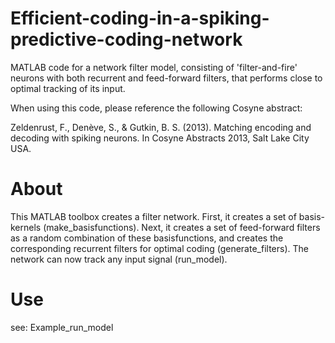 # Efficient-coding-in-a-spiking-predictive-coding-network
MATLAB code for a network filter model, consisting of 'filter-and-fire' neurons with both recurrent and feed-forward filters, that performs close to optimal tracking of its input. 

When using this code, please reference the following Cosyne abstract: 

Zeldenrust, F., Denève, S., & Gutkin, B. S. (2013). Matching encoding and decoding with spiking neurons. In Cosyne Abstracts 2013, Salt Lake City USA.

# About
This MATLAB toolbox creates a filter network. First, it creates a set of basis-kernels (make_basisfunctions). Next, it creates a set of feed-forward filters as a random combination of these basisfunctions, and creates the corresponding recurrent filters for optimal coding (generate_filters). The network can now track any input signal (run_model). 

# Use
see: Example_run_model
